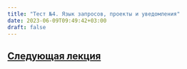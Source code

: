 ```yaml
---
title: "Тест №4. Язык запросов, проекты и уведомления"
date: 2023-06-09T09:49:42+03:00
draft: false
---
```


## [Следующая лекция](/лекции/лекция_15/)
